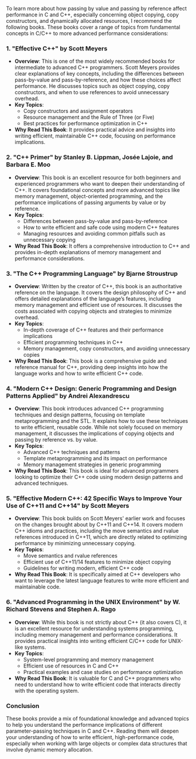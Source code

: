 To learn more about how passing by value and passing by reference affect performance in C and C++, especially concerning object copying, copy constructors, and dynamically allocated resources, I recommend the following books. These books cover a range of topics from fundamental concepts in C/C++ to more advanced performance considerations:

### **1. "Effective C++" by Scott Meyers**

- **Overview**: This is one of the most widely recommended books for intermediate to advanced C++ programmers. Scott Meyers provides clear explanations of key concepts, including the differences between pass-by-value and pass-by-reference, and how these choices affect performance. He discusses topics such as object copying, copy constructors, and when to use references to avoid unnecessary overhead.
- **Key Topics**:
    - Copy constructors and assignment operators
    - Resource management and the Rule of Three (or Five)
    - Best practices for performance optimization in C++
- **Why Read This Book**: It provides practical advice and insights into writing efficient, maintainable C++ code, focusing on performance implications.

### **2. "C++ Primer" by Stanley B. Lippman, Josée Lajoie, and Barbara E. Moo**

- **Overview**: This book is an excellent resource for both beginners and experienced programmers who want to deepen their understanding of C++. It covers foundational concepts and more advanced topics like memory management, object-oriented programming, and the performance implications of passing arguments by value or by reference.
- **Key Topics**:
    - Differences between pass-by-value and pass-by-reference
    - How to write efficient and safe code using modern C++ features
    - Managing resources and avoiding common pitfalls such as unnecessary copying
- **Why Read This Book**: It offers a comprehensive introduction to C++ and provides in-depth explanations of memory management and performance considerations.

### **3. "The C++ Programming Language" by Bjarne Stroustrup**

- **Overview**: Written by the creator of C++, this book is an authoritative reference on the language. It covers the design philosophy of C++ and offers detailed explanations of the language’s features, including memory management and efficient use of resources. It discusses the costs associated with copying objects and strategies to minimize overhead.
- **Key Topics**:
    - In-depth coverage of C++ features and their performance implications
    - Efficient programming techniques in C++
    - Memory management, copy constructors, and avoiding unnecessary copies
- **Why Read This Book**: This book is a comprehensive guide and reference manual for C++, providing deep insights into how the language works and how to write efficient C++ code.

### **4. "Modern C++ Design: Generic Programming and Design Patterns Applied" by Andrei Alexandrescu**

- **Overview**: This book introduces advanced C++ programming techniques and design patterns, focusing on template metaprogramming and the STL. It explains how to use these techniques to write efficient, reusable code. While not solely focused on memory management, it discusses the implications of copying objects and passing by reference vs. by value.
- **Key Topics**:
    - Advanced C++ techniques and patterns
    - Template metaprogramming and its impact on performance
    - Memory management strategies in generic programming
- **Why Read This Book**: This book is ideal for advanced programmers looking to optimize their C++ code using modern design patterns and advanced techniques.

### **5. "Effective Modern C++: 42 Specific Ways to Improve Your Use of C++11 and C++14" by Scott Meyers**

- **Overview**: This book builds on Scott Meyers' earlier work and focuses on the changes brought about by C++11 and C++14. It covers modern C++ idioms and practices, including the move semantics and rvalue references introduced in C++11, which are directly related to optimizing performance by minimizing unnecessary copying.
- **Key Topics**:
    - Move semantics and rvalue references
    - Efficient use of C++11/14 features to minimize object copying
    - Guidelines for writing modern, efficient C++ code
- **Why Read This Book**: It is specifically aimed at C++ developers who want to leverage the latest language features to write more efficient and maintainable code.

### **6. "Advanced Programming in the UNIX Environment" by W. Richard Stevens and Stephen A. Rago**

- **Overview**: While this book is not strictly about C++ (it also covers C), it is an excellent resource for understanding systems programming, including memory management and performance considerations. It provides practical insights into writing efficient C/C++ code for UNIX-like systems.
- **Key Topics**:
    - System-level programming and memory management
    - Efficient use of resources in C and C++
    - Practical examples and case studies on performance optimization
- **Why Read This Book**: It is valuable for C and C++ programmers who need to understand how to write efficient code that interacts directly with the operating system.

### **Conclusion**

These books provide a mix of foundational knowledge and advanced topics to help you understand the performance implications of different parameter-passing techniques in C and C++. Reading them will deepen your understanding of how to write efficient, high-performance code, especially when working with large objects or complex data structures that involve dynamic memory allocation.